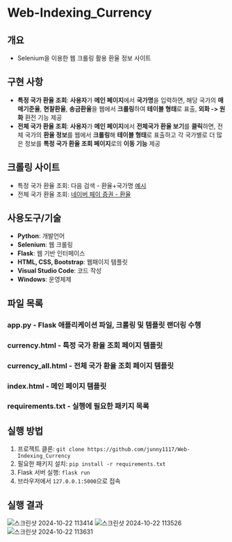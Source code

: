 # Web-Indexing_Currency

## 개요

- Selenium을 이용한 ​웹 크롤링 활용​ 환율 정보 사이트​ 

## 구현 사항

- **특정 국가 환율 조회**: **사용자**가 **메인 페이지**에서 **국가명**을 입력하면, 해당 국가의 **매매기준율**, **현찰환율**, **송금환율**을 웹에서 **크롤링**하여 **테이블 형태**로 표출, **외화 -> 원화** 환전 기능 제공
- **전체 국가 환율 조회**: **사용자**가 **메인 페이지**에서 **전체국가 환율 보기**를 **클릭**하면, 전체 국가의 **환율 정보**를 웹에서 **크롤링**해 **테이블 형태**로 표출하고 각 국가별로 더 많은 정보를 **특정 국가 환율 조회 페이지**로의 **이동 기능** 제공

## 크롤링 사이트 

- 특정 국가 환율 조회: 다음 검색 - 환율+국가명 [예시](https://search.daum.net/search?nil_suggest=btn&w=tot&DA=SBC&q=환율미국)
- 전체 국가 환율 조회: [네이버 페이 증권 - 환율](https://m.stock.naver.com/marketindex/home/exchangeRate/exchange#exchange)


## 사용도구/기술 

- **Python**: 개발언어
- **Selenium**: 웹 크롤링
- **Flask**: 웹 기반 인터페이스
- **HTML, CSS, Bootstrap**: 웹패이지 템플릿
- **Visual Studio Code**: 코드 작성
- **Windows**: 운영체제

## 파일 목록

### app.py - Flask 애플리케이션 파일, 크롤링 및 템플릿 랜더링 수행
### currency.html - 특정 국가 환율 조회 페이지 템플릿
### currency_all.html - 전체 국가 환율 조회 페이지 템플릿
### index.html - 메인 페이지 템플릿
### requirements.txt - 실행에 필요한 패키지 목록

## 실행 방법

1. 프로젝트 클론: `git clone https://github.com/junny1117/Web-Indexing_Currency`
2. 필요한 패키지 설치: `pip install -r requirements.txt`
3. Flask 서버 실행: `flask run`
4. 브라우저에서 `127.0.0.1:5000`으로 접속

## 실행 결과
![스크린샷 2024-10-22 113414](https://github.com/user-attachments/assets/04f5ae9e-4bf2-4092-8784-5230cacb98fa)
![스크린샷 2024-10-22 113526](https://github.com/user-attachments/assets/08189d71-255b-4752-a208-3f5ceac16012)
![스크린샷 2024-10-22 113631](https://github.com/user-attachments/assets/6a1ef63f-2587-4996-b2ee-2a5c2e5153ea)



